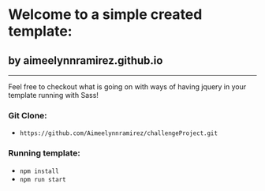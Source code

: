 # Welcome to a simple created template:
##  by aimeelynnramirez.github.io 
------------------------------
Feel free to checkout what is going on with ways of having jquery in your template running with Sass! 

### Git Clone:
- `https://github.com/Aimeelynnramirez/challengeProject.git`
### Running template:
- `npm install`
- `npm run start` 



